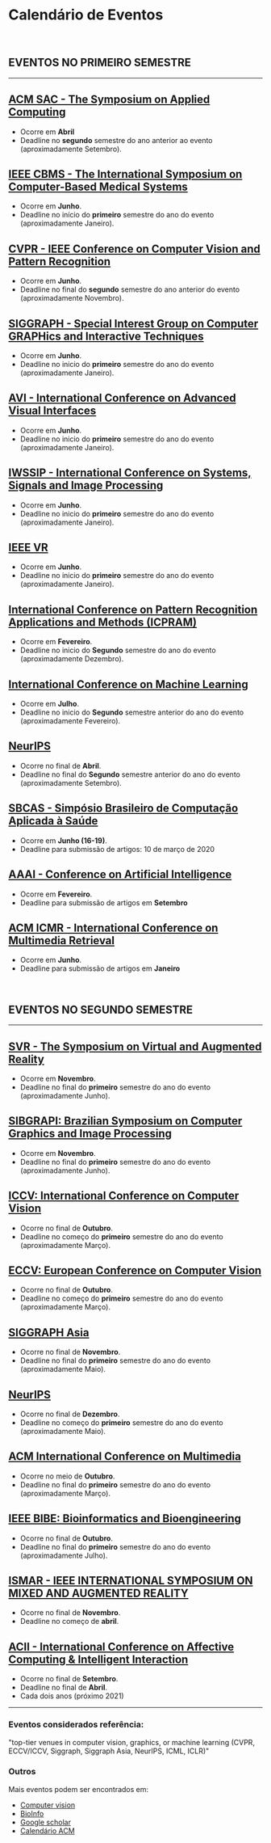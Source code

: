 # Calendário de Eventos

<BR>
  
## EVENTOS NO PRIMEIRO SEMESTRE

<HR>
  
## [ACM SAC - The Symposium on Applied Computing](https://www.sigapp.org/sac/)
* Ocorre em **Abril**
* Deadline no **segundo** semestre do ano anterior ao evento (aproximadamente Setembro).

## [IEEE CBMS - The International Symposium on Computer-Based Medical Systems](http://www.wikicfp.com/cfp/program?id=377)
* Ocorre em **Junho**.
* Deadline no início do **primeiro** semestre do ano do evento (aproximadamente Janeiro).

## [CVPR - IEEE Conference on Computer Vision and Pattern Recognition](http://cvpr2019.thecvf.com/)
* Ocorre em **Junho**.
* Deadline no final do **segundo** semestre do ano anterior do evento (aproximadamente Novembro).

## [SIGGRAPH - Special Interest Group on Computer GRAPHics and Interactive Techniques](http://sa2019.siggraph.org/)
* Ocorre em **Junho**.
* Deadline no inicio do **primeiro** semestre do ano do evento (aproximadamente Janeiro).

## [AVI - International Conference on Advanced Visual Interfaces](https://sites.google.com/unisa.it/avi2020/)
* Ocorre em **Junho**.
* Deadline no inicio do **primeiro** semestre do ano do evento (aproximadamente Janeiro).

## [IWSSIP - International Conference on Systems, Signals and Image Processing](http://ieeevr.org/)
* Ocorre em **Junho**.
* Deadline no inicio do **primeiro** semestre do ano do evento (aproximadamente Janeiro).

## [IEEE VR](https://sites.google.com/unisa.it/avi2020/)
* Ocorre em **Junho**.
* Deadline no inicio do **primeiro** semestre do ano do evento (aproximadamente Janeiro).

## [International Conference on Pattern Recognition Applications and Methods (ICPRAM)](http://www.icpram.org/)
* Ocorre em **Fevereiro**.
* Deadline no inicio do **Segundo** semestre do ano do evento (aproximadamente Dezembro).

## [International Conference on Machine Learning](https://icml.cc/)
* Ocorre em **Julho**.
* Deadline no inicio do **Segundo** semestre anterior do ano do evento (aproximadamente Fevereiro).

## [NeurIPS](https://iclr.cc)
* Ocorre no final de **Abril**.
* Deadline no final do **Segundo** semestre anterior do ano do evento (aproximadamente Setembro).

## [SBCAS - Simpósio Brasileiro de Computação Aplicada à Saúde](http://sbcas2020.ufba.br/)
* Ocorre em **Junho (16-19)**.
* Deadline para submissão de artigos: 10 de março de 2020


## [AAAI - Conference on Artificial Intelligence](https://aaai.org/)
* Ocorre em **Fevereiro**.
* Deadline para submissão de artigos em **Setembro**

## [ACM ICMR - International Conference on Multimedia Retrieval](http://icmr2020.org/)
* Ocorre em **Junho**.
* Deadline para submissão de artigos em **Janeiro**



<BR>

## EVENTOS NO SEGUNDO SEMESTRE

<HR>
  
## [SVR - The Symposium on Virtual and Augmented Reality](http://svr.net.br/)
* Ocorre em **Novembro**.
* Deadline no final do **primeiro** semestre do ano do evento (aproximadamente Junho).

## [SIBGRAPI: Brazilian Symposium on Computer Graphics and Image Processing](http://www.wikicfp.com/cfp/program?id=2655&f=Brazilian%20Symposium%20on%20Computer%20Graphics%20and%20Image%20Processing)
* Ocorre em **Novembro**.
* Deadline no final do **primeiro** semestre do ano do evento (aproximadamente Junho).

## [ICCV: International Conference on Computer Vision](http://www.wikicfp.com/cfp/program?id=1325&s=ICCV&f=International%20Conference%20on%20Computer%20Vision)
* Ocorre no final de **Outubro**.
* Deadline no começo do **primeiro** semestre do ano do evento (aproximadamente Março).

## [ECCV: European Conference on Computer Vision](http://www.wikicfp.com/cfp/program?id=800)
* Ocorre no final de **Outubro**.
* Deadline no começo do **primeiro** semestre do ano do evento (aproximadamente Março).

## [SIGGRAPH Asia](https://sa2019.siggraph.org/about-us/sa2020)
* Ocorre no final de **Novembro**.
* Deadline no final do **primeiro** semestre do ano do evento (aproximadamente Maio).

## [NeurIPS](https://nips.cc/)
* Ocorre no final de **Dezembro**.
* Deadline no começo do **primeiro** semestre do ano do evento (aproximadamente Maio).

## [ACM International Conference on Multimedia](https://acmmm.org/)
* Ocorre no meio de **Outubro**.
* Deadline no final do **primeiro** semestre do ano do evento (aproximadamente Março).

## [IEEE  BIBE: Bioinformatics and Bioengineering ](http://www.wikicfp.com/cfp/program?id=282&amp%3Bf=Bioinformatics)
* Ocorre no final de **Outubro**.
* Deadline no final do **primeiro** semestre do ano do evento (aproximadamente Julho).

## [ISMAR - IEEE INTERNATIONAL SYMPOSIUM ON MIXED AND AUGMENTED REALITY](http://www.wikicfp.com/cfp/program?id=282&amp%3Bf=Bioinformatics)
* Ocorre no final de **Novembro**.
* Deadline no começo de **abril**.

## [ACII - International Conference on Affective Computing & Intelligent Interaction](http://acii-conf.org)
* Ocorre no final de **Setembro**.
* Deadline no final de **Abril**.
* Cada dois anos (próximo 2021)


<HR>

### Eventos considerados referência:
"top-tier venues in computer vision, graphics, or machine learning (CVPR, ECCV/ICCV, Siggraph, Siggraph Asia, NeurIPS, ICML, ICLR)"

### Outros

Mais eventos podem ser encontrados em: 
 * [Computer vision](http://www.guide2research.com/topconf/computer-vision)
 * [BioInfo](http://www.wikicfp.com/cfp/program?id=282&amp%3Bf=Bioinformatics)
 * [Google scholar](https://scholar.google.com/citations?view_op=top_venues)
 * [Calendário ACM](https://www.acm.org/calendar)

